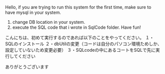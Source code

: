 Hello, if you are trying to run this system for the first time, make sure to have mysql in your system.
1. change DB location in your system.
2. execute the SQL code that i wrote in SqlCode folder.
Have fun!


こんにちは、初めて実行するのであれば以下のことをやってください。
１・SQLのインストール
２・dbUtilの変更（コードは自分のパソコン環境ためしか、設定していないため変更必要）
３・SQLcodeの中にあるコートをSQLで先に実行してください

ありがとうございます
